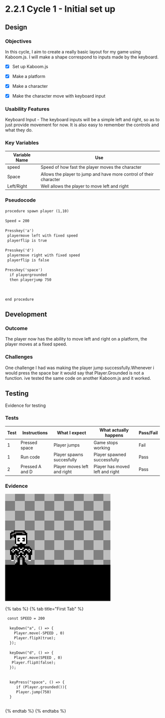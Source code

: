 # 2.2.1 Cycle 1 - Initial set up&#x20;

## Design

### Objectives

In this cycle, I aim to create a really basic layout for my game using Kaboom.js. I will make a shape correspond to inputs made by the keyboard.

* [x] Set up Kaboom.js
* [x] Make a platform&#x20;
* [x] Make a character &#x20;
* [x] Make the character move with keyboard input



### Usability Features

Keyboard Input - The keyboard inputs will be a simple left and right, so as to just provide movement for now. It is also easy to remember the controls and what they do.

### Key Variables

| Variable Name | Use                                                                |
| ------------- | ------------------------------------------------------------------ |
| speed         | Speed of how fast the player moves the character                   |
| Space         | Allows the player to jump and have more control of their character |
| Left/Right    | Well allows the player to move left and right                      |

### Pseudocode

```
procedure spawn player (1,10)

Speed = 200

Presskey('a')
 playermove left with fixed speed
 playerflip is true
 
Presskey('d')
 playermove right with fixed speed
 playerflip is false 

Presskey('space')
  if playergrounded
  then playerjump 750


    
end procedure
```

## Development

### Outcome

The player now has the ability to move left and right on a platform, the player moves at a fixed speed.

### Challenges

One challenge I had was making the player jump successfully.Whenever i would press the space bar it would say that Player.Grounded is not a function. ive tested the same code on another Kaboom.js and it worked.

## Testing

Evidence for testing

### Tests

| Test | Instructions    | What I expect                | What actually happens            | Pass/Fail |
| ---- | --------------- | ---------------------------- | -------------------------------- | --------- |
| 1    | Pressed space   | Player jumps                 | Game stops working               | Fail      |
| 1    | Run code        | Player spawns succesfully    | Player spawned successfully      | Pass      |
| 2    | Pressed A and D | Player moves left and right  | Player has moved left and right  | Pass      |

### Evidence

![](<../.gitbook/assets/image (3).png>)

{% tabs %}
{% tab title="First Tab" %}
```
 const SPEED = 200

  keyDown("a", () => {
    Player.move(-SPEED , 0)
    Player.flipX(true);
  });

  keyDown("d", () => {
    Player.move(SPEED , 0)
   Player.flipX(false);
  });
  
  
  keyPress("space", () => {
     if (Player.grounded()){
     Player.jump(750)
  }


```
{% endtab %}
{% endtabs %}
